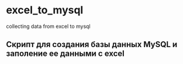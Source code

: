 # excel_to_mysql
collecting data from excel to mysql

## Скрипт для создания базы данных MySQL и заполение ее данными с excel